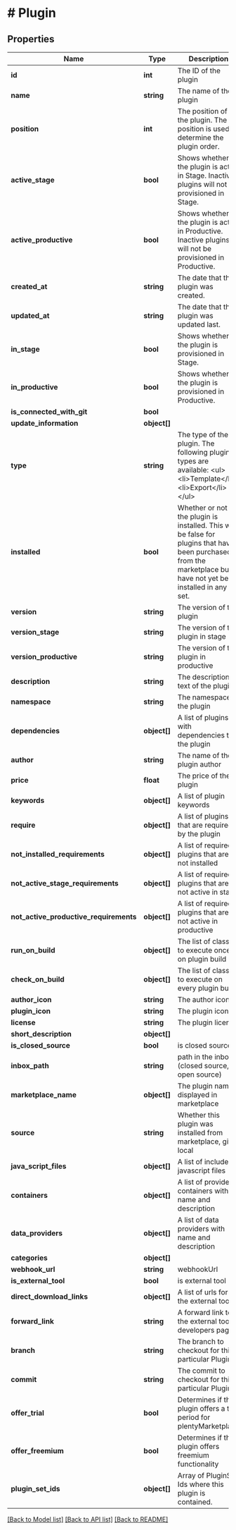 # # Plugin

## Properties

Name | Type | Description | Notes
------------ | ------------- | ------------- | -------------
**id** | **int** | The ID of the plugin | [optional] 
**name** | **string** | The name of the plugin | [optional] 
**position** | **int** | The position of the plugin. The position is used to determine the plugin order. | [optional] 
**active_stage** | **bool** | Shows whether the plugin is active in Stage. Inactive plugins will not be provisioned in Stage. | [optional] 
**active_productive** | **bool** | Shows whether the plugin is active in Productive. Inactive plugins will not be provisioned in Productive. | [optional] 
**created_at** | **string** | The date that the plugin was created. | [optional] 
**updated_at** | **string** | The date that the plugin was updated last. | [optional] 
**in_stage** | **bool** | Shows whether the plugin is provisioned in Stage. | [optional] 
**in_productive** | **bool** | Shows whether the plugin is provisioned in Productive. | [optional] 
**is_connected_with_git** | **bool** |  | [optional] 
**update_information** | **object[]** |  | [optional] 
**type** | **string** | The type of the plugin. The following plugin types are available: &lt;ul&gt;     &lt;li&gt;Template&lt;/li&gt;     &lt;li&gt;Export&lt;/li&gt; &lt;/ul&gt; | [optional] 
**installed** | **bool** | Whether or not the plugin is installed. This will be false for plugins that have been purchased from the marketplace but have not yet been installed in any set. | [optional] 
**version** | **string** | The version of the plugin | [optional] 
**version_stage** | **string** | The version of the plugin in stage | [optional] 
**version_productive** | **string** | The version of the plugin in productive | [optional] 
**description** | **string** | The description text of the plugin | [optional] 
**namespace** | **string** | The namespace of the plugin | [optional] 
**dependencies** | **object[]** | A list of plugins with dependencies to the plugin | [optional] 
**author** | **string** | The name of the plugin author | [optional] 
**price** | **float** | The price of the plugin | [optional] 
**keywords** | **object[]** | A list of plugin keywords | [optional] 
**require** | **object[]** | A list of plugins that are required by the plugin | [optional] 
**not_installed_requirements** | **object[]** | A list of required plugins that are not installed | [optional] 
**not_active_stage_requirements** | **object[]** | A list of required plugins that are not active in stage | [optional] 
**not_active_productive_requirements** | **object[]** | A list of required plugins that are not active in productive | [optional] 
**run_on_build** | **object[]** | The list of classes to execute once on plugin build | [optional] 
**check_on_build** | **object[]** | The list of classes to execute on every plugin build | [optional] 
**author_icon** | **string** | The author icon | [optional] 
**plugin_icon** | **string** | The plugin icon | [optional] 
**license** | **string** | The plugin license | [optional] 
**short_description** | **object[]** |  | [optional] 
**is_closed_source** | **bool** | is closed source | [optional] 
**inbox_path** | **string** | path in the inbox (closed source, open source) | [optional] 
**marketplace_name** | **object[]** | The plugin name displayed in marketplace | [optional] 
**source** | **string** | Whether this plugin was installed from marketplace, git or local | [optional] 
**java_script_files** | **object[]** | A list of included javascript files | [optional] 
**containers** | **object[]** | A list of provided containers with name and description | [optional] 
**data_providers** | **object[]** | A list of data providers with name and description | [optional] 
**categories** | **object[]** |  | [optional] 
**webhook_url** | **string** | webhookUrl | [optional] 
**is_external_tool** | **bool** | is external tool | [optional] 
**direct_download_links** | **object[]** | A list of urls for the external tool | [optional] 
**forward_link** | **string** | A forward link to the external tool developers page | [optional] 
**branch** | **string** | The branch to checkout for this particular Plugin | [optional] 
**commit** | **string** | The commit to checkout for this particular Plugin | [optional] 
**offer_trial** | **bool** | Determines if the plugin offers a trial period for plentyMarketplace | [optional] 
**offer_freemium** | **bool** | Determines if the plugin offers freemium functionality | [optional] 
**plugin_set_ids** | **object[]** | Array of PluginSet Ids where this plugin is contained. | [optional] 

[[Back to Model list]](../../README.md#documentation-for-models) [[Back to API list]](../../README.md#documentation-for-api-endpoints) [[Back to README]](../../README.md)


